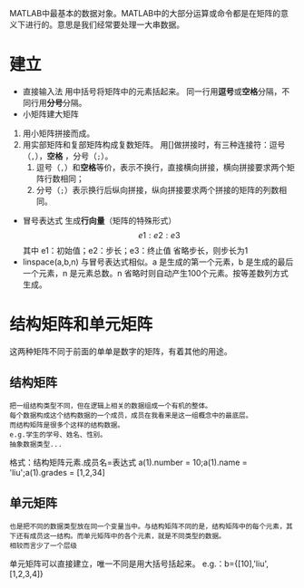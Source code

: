 MATLAB中最基本的数据对象。MATLAB中的大部分运算或命令都是在矩阵的意义下进行的。意思是我们经常要处理一大串数据。

# 建立
- 直接输入法
用中括号将矩阵中的元素括起来。
同一行用**逗号**或**空格**分隔，不同行用**分号**分隔。
- 小矩阵建大矩阵
1. 用小矩阵拼接而成。
2. 用实部矩阵和复部矩阵构成复数矩阵。
用\[\]做拼接时，有三种连接符：逗号（`,`），**空格** ，分号（`;`）。  
	1. 逗号（`,`）和**空格**等价，表示不换行，直接横向拼接，横向拼接要求两个矩阵行数相同；  
	2. 分号（`;`）表示换行后纵向拼接，纵向拼接要求两个拼接的矩阵的列数相同。
- 冒号表达式
生成**行向量**（矩阵的特殊形式）
$$
e1:e2:e3
$$其中 e1：初始值；e2：步长；e3：终止值
省略步长，则步长为1
- linspace(a,b,n)
与冒号表达式相似。a 是生成的第一个元素，b 是生成的最后一个元素，n 是元素总数。n 省略时则自动产生100个元素。按等差数列方式生成。

# 结构矩阵和单元矩阵
这两种矩阵不同于前面的单单是数字的矩阵，有着其他的用途。
## 结构矩阵
	把一组结构类型不同，但在逻辑上相关的数据组成一个有机的整体。
	每个数据构成这个结构数据的一个成员，成员在我看来是这一组概念中的最底层。
	而结构矩阵是很多个这样的结构数据。
	e.g.学生的学号、姓名、性别。
	抽象数据类型...
格式：结构矩阵元素.成员名=表达式
	a(1).number = 10;a(1).name = 'liu';a(1).grades = [1,2,34]

## 单元矩阵
	也是把不同的数据类型放在同一个变量当中。与结构矩阵不同的是，结构矩阵中的每个元素，其下还有成员这一结构。而单元矩阵中的各个元素，就是不同类型的数据。
	相较而言少了一个层级
单元矩阵可以直接建立，唯一不同是用大括号括起来。
	e.g.：b={[10],'liu',[1,2,3,4]}